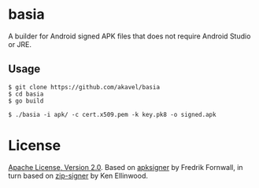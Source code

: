 basia
=====
A builder for Android signed APK files that does not require Android Studio or JRE.

Usage
-----

    $ git clone https://github.com/akavel/basia
    $ cd basia
    $ go build

    $ ./basia -i apk/ -c cert.x509.pem -k key.pk8 -o signed.apk

License
=======
[Apache License, Version 2.0](http://www.apache.org/licenses/LICENSE-2.0). Based on [apksigner](https://github.com/fornwall/apksigner) by Fredrik Fornwall, in turn based on [zip-signer](https://code.google.com/p/zip-signer/) by Ken Ellinwood.
